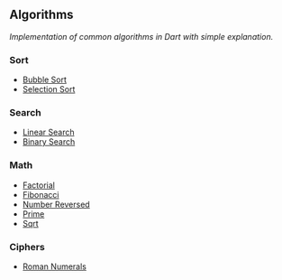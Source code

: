 Algorithms
----------
_Implementation of common algorithms in Dart with simple explanation._

### Sort
* [Bubble Sort](https://github.com/heda7/algorithms/blob/master/sort/bubble_sort.dart)
* [Selection Sort](https://github.com/heda7/algorithms/blob/master/sort/selection_sort.dart)

### Search
* [Linear Search](https://github.com/heda7/algorithms/blob/master/search/linear_search.dart)
* [Binary Search](https://github.com/heda7/algorithms/blob/master/search/binary_search.dart)

### Math
* [Factorial](https://github.com/heda7/algorithms/blob/master/math/factorial.dart)
* [Fibonacci](https://github.com/heda7/algorithms/blob/master/math/fibonacci.dart)
* [Number Reversed](https://github.com/heda7/algorithms/blob/master/math/number_reversed.dart)
* [Prime](https://github.com/heda7/algorithms/blob/master/math/prime.dart)
* [Sqrt](https://github.com/heda7/algorithms/blob/master/math/sqrt.dart)

### Ciphers
* [Roman Numerals](https://github.com/heda7/algorithms/blob/master/ciphers/roman_numerals.dart)
